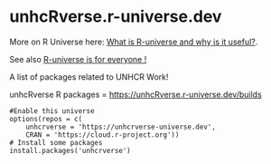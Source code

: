 # unhcRverse.r-universe.dev

More on R Universe here: [What is R-universe and why is it useful?](https://jeroen.github.io/runiverse2021/#55).

See also [R-universe is for everyone !](https://jeroen.github.io/runiverse2021)

A list of packages related to UNHCR Work! 

unhcRverse R packages = https://unhcRverse.r-universe.dev/builds


```{r}
#Enable this universe
options(repos = c(
    unhcrverse = 'https://unhcrverse-universe.dev',
    CRAN = 'https://cloud.r-project.org'))
# Install some packages
install.packages('unhcrverse')

```